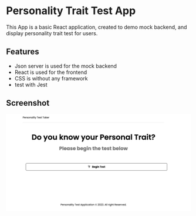 # Personality Trait Test App

This App is a basic React application, created to demo mock backend, and display personality trait test for users.

## Features
- Json server is used for the mock backend
- React is used for the frontend
- CSS is without any framework
- test with Jest

## Screenshot
![the screenshot of the personality app](./personality-trait.png)
